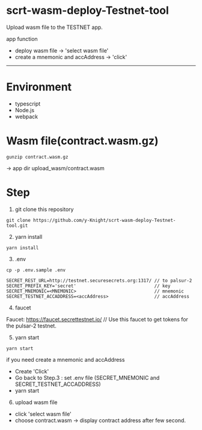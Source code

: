 # scrt-wasm-deploy-Testnet-tool

Upload wasm file to the TESTNET app.

app function

- deploy wasm file -> 'select wasm file'
- create a mnemonic and accAddress -> 'click'

---

# Environment

- typescript
- Node.js
- webpack

# Wasm file(contract.wasm.gz)

```
gunzip contract.wasm.gz
```

-> app dir upload_wasm/contract.wasm

# Step

1. git clone this repository

```
git clone https://github.com/y-Knight/scrt-wasm-deploy-Testnet-tool.git
```

2. yarn install

```
yarn install
```

3. .env

```
cp -p .env.sample .env
```

```
SECRET_REST_URL=http://testnet.securesecrets.org:1317/ // to palsur-2
SECRET_PREFIX_KEY='secret'                             // key
SECRET_MNEMONIC=<MNEMONIC>                             // mnemonic
SECRET_TESTNET_ACCADDRESS=<accAddress>                 // accAddress
```

4. faucet

Faucet: https://faucet.secrettestnet.io/ // Use this faucet to get tokens for the pulsar-2 testnet.

5. yarn start

```
yarn start
```

if you need create a mnemonic and accAddress

- Create 'Click'
- Go back to Step.3 : set .env file (SECRET_MNEMONIC and SECRET_TESTNET_ACCADDRESS)
- yarn start

6. upload wasm file

- click 'select wasm file'
- choose contract.wasm -> display contract address after few second.
